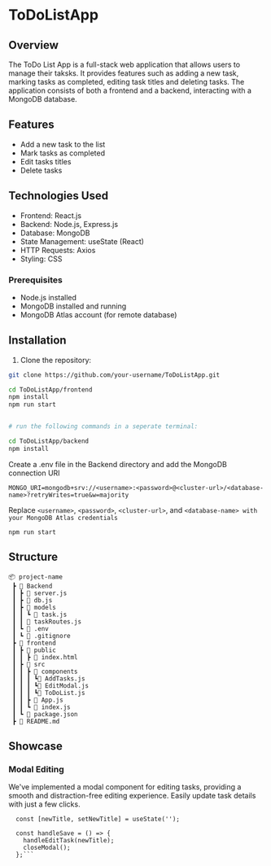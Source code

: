 # ToDoListApp

## Overview
The ToDo List App is a full-stack web application that allows users to manage their taksks. It provides features such as adding a new task, marking tasks as completed, editing task titles and deleting tasks. The application consists of both a frontend and a backend, interacting with a MongoDB database.

## Features

- Add a new task to the list
- Mark tasks as completed
- Edit tasks titles
- Delete tasks

## Technologies Used

- Frontend: React.js
- Backend: Node.js, Express.js
- Database: MongoDB
- State Management: useState (React)
- HTTP Requests: Axios
- Styling: CSS

### Prerequisites

- Node.js installed
- MongoDB installed and running
- MongoDB Atlas account (for remote database)

## Installation

1. Clone the repository:

```bash
git clone https://github.com/your-username/ToDoListApp.git

cd ToDoListApp/frontend
npm install
npm run start


# run the following commands in a seperate terminal:

cd ToDoListApp/backend
npm install
```
Create a .env file in the Backend directory and add the MongoDB connection URI
```
MONGO_URI=mongodb+srv://<username>:<password>@<cluster-url>/<database-name>?retryWrites=true&w=majority
```

Replace `<username>`, `<password>`, `<cluster-url>`, and `<database-name> with your MongoDB Atlas credentials`
```
npm run start
```
## Structure
```
📦 project-name
 ┣ 📂 Backend
 ┃ ┣ 📜 server.js
 ┃ ┣ 📜 db.js
 ┃ ┣ 📂 models
 ┃ ┃ ┗ 📜 task.js
 ┃ ┃ 📜 taskRoutes.js
 ┃ ┗ 📜 .env
 ┃ ┗ 📜 .gitignore
 ┣ 📂 frontend
 ┃ ┣ 📂 public
 ┃ ┃ ┣ 📜 index.html
 ┃ ┣ 📂 src
 ┃ ┃ ┣ 📂 components
 ┃ ┃ ┃ ┗📜 AddTasks.js
 ┃ ┃ ┃ ┗📜 EditModal.js
 ┃ ┃ ┃ ┗📜 ToDoList.js
 ┃ ┃ ┣ 📜 App.js
 ┃ ┃ ┗ 📜 index.js
 ┃ ┗ 📜 package.json
 ┣ 📜 README.md
```
## Showcase

### Modal Editing

We've implemented a modal component for editing tasks, providing a smooth and distraction-free editing experience. Easily update task details with just a few clicks.

```const EditModal = ({ isOpen, closeModal, handleEditTask }) => {
  const [newTitle, setNewTitle] = useState('');

  const handleSave = () => {
    handleEditTask(newTitle);
    closeModal();
  };```